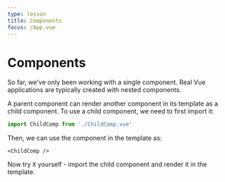 ```yaml
---
type: lesson
title: Components
focus: /App.vue
---
```


# Components

So far, we've only been working with a single component. Real Vue applications are typically created with nested components.

A parent component can render another component in its template as a child component. To use a child component, we need to first import it:

```js
import ChildComp from './ChildComp.vue'
```

Then, we can use the component in the template as:

```vue-html
<ChildComp />
```

Now try it yourself - import the child component and render it in the template.
